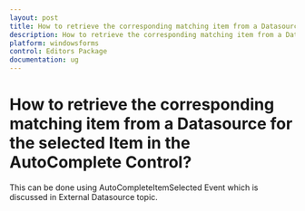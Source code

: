 ```yaml
---
layout: post
title: How to retrieve the corresponding matching item from a Datasource for the selected Item in the AutoComplete Control
description: How to retrieve the corresponding matching item from a Datasource for the selected Item in the AutoComplete Control
platform: windowsforms
control: Editors Package
documentation: ug
---
```


# How to retrieve the corresponding matching item from a Datasource for the selected Item in the AutoComplete Control?

This can be done using AutoCompleteItemSelected Event which is discussed in External Datasource  topic.